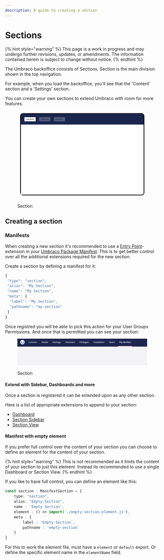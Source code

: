 ```yaml
---
description: A guide to creating a section
---
```


# Sections

{% hint style="warning" %}
This page is a work in progress and may undergo further revisions, updates, or amendments. The information contained herein is subject to change without notice.
{% endhint %}

The Umbraco backoffice consists of Sections. Section is the main division shown in the top navigation.

For example, when you load the backoffice, you'll see that the 'Content' section and a 'Settings' section.

You can create your own sections to extend Umbraco with room for more features.

<figure><img src="../../../.gitbook/assets/section.svg" alt=""><figcaption><p>Section</p></figcaption></figure>

## **Creating a section**

### **Manifests**

When creating a new section it's recommended to use a [Entry Point](../../backoffice-setup/extension-registry/entry-point.md)-extension in your [Umbraco Package Manifest](../../package-manifest.md). This is to get better control over all the additional extensions required for the new section.

Create a section by defining a manifest for it:

```typescript
{
 "type": "section",
 "alias": "My.Section",
 "name": "My Section",
 "meta": {
  "label": "My.Section",
  "pathname": "my-section"
 }
}
```

Once registred you will be able to pick this action for your User Groups Permissions. And once that is permitted you can see your section:

<figure><img src="../../../.gitbook/assets/section-empty.png" alt=""><figcaption><p>Section</p></figcaption></figure>

#### **Extend with Sidebar, Dashboards and more**

Once a section is registered it can be extended upon as any other section.

Here is a list of appropriate extensions to append to your section:

- [Dashboard](../../tutorials/creating-a-custom-dashboard/)
- [Section Sidebar](./section-sidebar) 
- [Section View](./section-view)

#### **Manifest with empty element**

If you prefer full control over the content of your section you can choose to define an element for the content of your section.

{% hint style="warning" %}
This is not recommended as it limits the content of your section to just this element. Instead its recommended to use a single Dashboard or Section View.
{% endhint %}

If you like to have full control, you can define an element like this:

```typescript
const section : ManifestSection = {
    type: "section",
    alias: "Empty.Section",
    name : 'Empty Section',
    element : () => import('./empty-section.element.js'),
    meta : {
        label : 'Empty Section',
        pathname : 'empty-section'
    }
}
```

For this to work the element file, must have a `element` or `default` export. Or define the specific element name in the `elementName` field.

